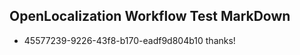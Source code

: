 ## OpenLocalization Workflow Test MarkDown
* 45577239-9226-43f8-b170-eadf9d804b10 
thanks!<!--HONumber=Mar16_HO2-->
